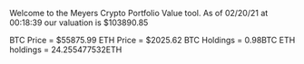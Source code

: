 Welcome to the Meyers Crypto Portfolio Value tool. 
As of 02/20/21 at 00:18:39 our valuation is $103890.85 

BTC Price = $55875.99
 ETH Price = $2025.62
BTC Holdings = 0.98BTC
 ETH holdings = 24.255477532ETH 
